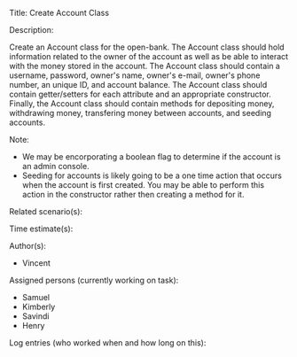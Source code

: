 Title: Create Account Class

Description:

  Create an Account class for the open-bank. The Account class should
  hold information related to the owner of the account as well as be able
  to interact with the money stored in the account. The Account class should
  contain a username, password, owner's name, owner's e-mail, owner's
  phone number, an unique ID, and account balance. The Account class
  should contain getter/setters for each attribute and an appropriate
  constructor. Finally, the Account class should contain methods for
  depositing money, withdrawing money, transfering money between
  accounts, and seeding accounts. 
  
  Note: 
  - We may be encorporating a boolean flag to determine if the 
  account is an admin console.
  - Seeding for accounts is likely going to be a one time action that
  occurs when the account is first created. You may be able to perform
  this action in the constructor rather then creating a method for it.
  
Related scenario(s):


  
Time estimate(s):

  

Author(s):

  - Vincent

Assigned persons (currently working on task):

  - Samuel
  - Kimberly
  - Savindi
  - Henry

Log entries (who worked when and how long on this):


